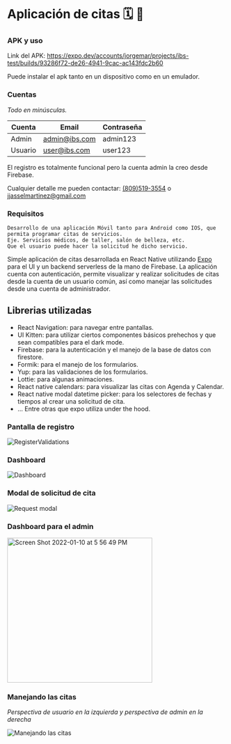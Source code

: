 # Aplicación de citas 🗓️ 📆

### APK y uso

Link del APK:
https://expo.dev/accounts/jorgemar/projects/ibs-test/builds/93286f72-de26-4941-9cac-ac143fdc2b60

Puede instalar el apk tanto en un dispositivo como en un emulador.

### Cuentas

_Todo en minúsculas._

 Cuenta  | Email | Contraseña 
------------- | ------------- | ------------- 
Admin  | admin@ibs.com  | admin123
Usuario  | user@ibs.com  | user123


El registro es totalmente funcional pero la cuenta admin la creo desde Firebase.

Cualquier detalle me pueden contactar: <a href='tel:+18095193554'>(809)519-3554</a> o jjasselmartinez@gmail.com


### Requisitos
```
Desarrollo de una aplicación Móvil tanto para Android como IOS, que permita programar citas de servicios.
Eje. Servicios médicos, de taller, salón de belleza, etc.
Que el usuario puede hacer la solicitud he dicho servicio.
```

Simple aplicación de citas desarrollada en React Native utilizando <a href='https://expo.dev/' target='_blank'>Expo</a> para el UI y un backend serverless de la mano de Firebase. La aplicación cuenta con autenticación, permite visualizar y realizar solicitudes de citas desde la cuenta de un usuario común, así como manejar las solicitudes desde una cuenta de administrador. 

## Librerias utilizadas

* React Navigation: para navegar entre pantallas.
* UI Kitten: para utilizar ciertos componentes básicos prehechos y que sean compatibles para el dark mode.
* Firebase: para la autenticación y el manejo de la base de datos con firestore.
* Formik: para el manejo de los formularios.
* Yup: para las validaciones de los formularios.
* Lottie: para algunas animaciones.
* React native calendars: para visualizar las citas con Agenda y Calendar.
* React native modal datetime picker: para los selectores de fechas y tiempos al crear una solicitud de cita.
* ... Entre otras que expo utiliza under the hood.

### Pantalla de registro


![RegisterValidations](https://user-images.githubusercontent.com/22924299/148800181-7ac8fdb1-d709-4658-8786-3cae689e5e0c.gif)

### Dashboard

![Dashboard](https://user-images.githubusercontent.com/22924299/148820241-28e2a491-103c-493c-b2c1-51e365684e03.gif)

### Modal de solicitud de cita

![Request modal](https://user-images.githubusercontent.com/22924299/148844968-814df227-071a-4ecd-a395-5d89f879bfef.gif)

### Dashboard para el admin

<img width="333" alt="Screen Shot 2022-01-10 at 5 56 49 PM" src="https://user-images.githubusercontent.com/22924299/148845472-3be48008-3f22-4756-a228-5359055089fe.png">

### Manejando las citas

_Perspectiva de usuario en la izquierda y perspectiva de admin en la derecha_

![Manejando las citas](https://user-images.githubusercontent.com/22924299/148848382-a59b919a-b542-44b6-8e3e-0b100a8dc539.gif)

